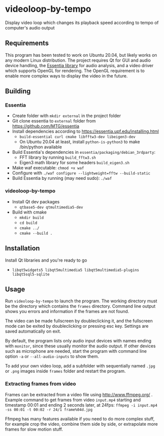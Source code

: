 # videoloop-by-tempo
Display video loop which changes its playback speed according to tempo of computer's audio output

## Requirements
This program has been tested to work on Ubuntu 20.04, but likely works on any modern Linux distribution. The project requires Qt for GUI and audio device handling, the <a href=https://essentia.upf.edu>Essentia library</a> for audio analysis, and a video driver which supports OpenGL for rendering. The OpenGL requirement is to enable more complex ways to display the video in the future.

## Building

### Essentia
- Create folder with `mkdir external` in the project folder
- Git clone essentia to `external` folder from https://github.com/MTG/essentia
- Install dependencies according to https://essentia.upf.edu/installing.html
    - `build-essential curl cmake libfftw3-dev libeigen3-dev`
    - On Ubuntu 20.04 at least, install `python-is-python3` to make /bin/python available
- Build Essentia's dependencies in `essentia/packaging/debian_3rdparty`:
    - FFT library by running `build_fftw3.sh`
    - Eigen3 math library for some headers `build_eigen3.sh`
- Make waf executable: `chmod +x waf`
- Configure with `./waf configure --lightweight=fftw --build-static`
- Build Essentia by running (may need sudo): `./waf` 

### videoloop-by-tempo
- Install Qt dev packages
    - `qtbase5-dev qtmultimedia5-dev`
- Build with cmake
    - `mkdir build`
    - `cd build`
    - `cmake ../`
    - `cmake --build .`


## Installation
Install Qt libraries and you're ready to go
- `libqt5widgets5 libqt5multimedia5 libqt5multimedia5-plugins libqt5sql5-sqlite`

## Usage
Run `videoloop-by-tempo` to launch the program. The working directory must be the directory which contains the `frames` directory. Command line output shows you errors and information if the frames are not found.

The video can be made fullscreen by doubleclicking it, and the fullscreen mode can be exited by doubleclicking or pressing esc key. Settings are saved automatically on exit.

By default, the program lists only audio input devices with names ending with `monitor`, since these usually monitor the audio output. If other devices such as microphone are needed, start the program with command line option `-a` or `--all-audio-inputs` to show them.

To add your own video loop, add a subfolder with sequentially named `.jpg` or `.png` images inside `frames` folder and restart the program. 

### Extracting frames from video
Frames can be extracted from a video file using http://www.ffmpeg.org/ . Example command to get frames from video `input.mp4` starting and timestamp 00:01 and ending 2 seconds later, at 24fps: `ffmpeg -i input.mp4 -ss 00:01 -t 00:02 -r 24/1 frame%04d.jpg`

Ffmpeg has many features available if you need to do more complex stuff, for example crop the video, combine them side by side, or extrapolate more frames for slow motion stuff.